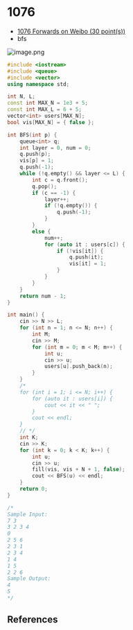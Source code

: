 # 1076

- [1076 Forwards on Weibo (30 point(s))](https://pintia.cn/problem-sets/994805342720868352/problems/994805392092020736)
- bfs

![image.png](https://i.loli.net/2019/09/03/tLVbaq583GnPvrd.png)

```c++
#include <iostream>
#include <queue>
#include <vector>
using namespace std;

int N, L;
const int MAX_N = 1e3 + 5;
const int MAX_L = 6 + 5;
vector<int> users[MAX_N];
bool vis[MAX_N] = { false };

int BFS(int p) {
	queue<int> q;
	int layer = 0, num = 0;
	q.push(p);
	vis[p] = 1;
	q.push(-1);
	while (!q.empty() && layer <= L) {
		int c = q.front();
		q.pop();
		if (c == -1) {
			layer++;
			if (!q.empty()) {
				q.push(-1);
			}
		}
		else {
			num++;
			for (auto it : users[c]) {
				if (!vis[it]) {
					q.push(it);
					vis[it] = 1;
				}
			}
		}
	}
	return num - 1;
}

int main() {
	cin >> N >> L;
	for (int n = 1; n <= N; n++) {
		int M;
		cin >> M;
		for (int m = 0; m < M; m++) {
			int u;
			cin >> u;
			users[u].push_back(n);
		}
	}
	/*
	for (int i = 1; i <= N; i++) {
		for (auto it : users[i]) {
			cout << it << " ";
		}
		cout << endl;
	}
	// */
	int K;
	cin >> K;
	for (int k = 0; k < K; k++) {
		int u;
		cin >> u;
		fill(vis, vis + N + 1, false);
		cout << BFS(u) << endl;
	}
	return 0;
}

/*
Sample Input:
7 3
3 2 3 4
0
2 5 6
2 3 1
2 3 4
1 4
1 5
2 2 6
Sample Output:
4
5
*/

```

## References




